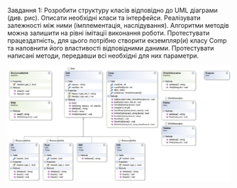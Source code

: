 Завдання 1:
Розробити структуру класів відповідно до UML діаграми (див. рис). Описати 
необхідні класи та інтерфейси. Реалізувати залежності між ними (імплементація, 
наслідування). Алгоритми методів можна залишити на рівні імітації виконання 
роботи.
Протестувати працездатність, для цього потрібно створити екземпляр(и) класу 
Comp та наповнити його властивості відповідними даними. Протестувати написані 
методи, передавши всі необхідні для них параметри.

![завдання](task.jpg)
